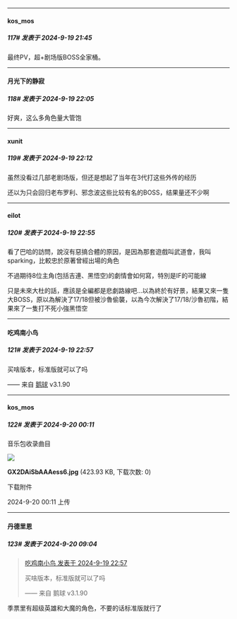﻿
*****

####  kos_mos  
##### 117#       发表于 2024-9-19 21:45

最终PV，超+剧场版BOSS全家桶。


*****

####  月光下的静寂  
##### 118#       发表于 2024-9-19 22:05

好爽，这么多角色量大管饱


*****

####  xunit  
##### 119#       发表于 2024-9-19 22:12

虽然没看过几部老剧场版，但还是想起了当年在3代打这些外传的经历

还以为只会回归老布罗利、邪念波这些比较有名的BOSS，结果量还不少啊


*****

####  eilot  
##### 120#       发表于 2024-9-19 22:55

看了巴哈的訪問，說沒有惡搞合體的原因，是因為那套遊戲叫武道會，我叫sparking，比較忠於原著曾經出場的角色

不過期待8位主角(包括吉連、黑悟空)的劇情會如何寫，特別是IF的可能線

只是未來大杜的話，應該是全編都是悲劇路線吧...以為終於有好景，結果又來一隻大BOSS，原以為解決了17/18但被沙魯偷襲，以為今次解決了17/18/沙魯初階，結果來了一隻打不死小強黑悟空


*****

####  吃鸡南小鸟  
##### 121#       发表于 2024-9-19 22:57

买啥版本，标准版就可以了吗

—— 来自 [鹅球](https://www.pgyer.com/GcUxKd4w) v3.1.90


*****

####  kos_mos  
##### 122#       发表于 2024-9-20 00:11

音乐包收录曲目

<img src="https://img.saraba1st.com/forum/202409/20/001148eddddwuadc5ttcwk.jpg" referrerpolicy="no-referrer">

<strong>GX2DAiSbAAAess6.jpg</strong> (423.93 KB, 下载次数: 0)

下载附件

2024-9-20 00:11 上传


*****

####  丹德里恩  
##### 123#       发表于 2024-9-20 09:04

<blockquote><a href="httphttps://bbs.saraba1st.com/2b/forum.php?mod=redirect&amp;goto=findpost&amp;pid=66250822&amp;ptid=2163362" target="_blank">吃鸡南小鸟 发表于 2024-9-19 22:57</a>

买啥版本，标准版就可以了吗

—— 来自 鹅球 v3.1.90</blockquote>
季票里有超级英雄和大魔的角色，不要的话标准版就行了

